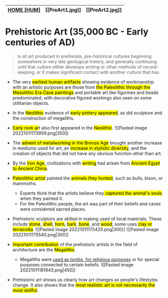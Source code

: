 | **[HOME [HUM]](HUM101.md#^HUMART1)** | **[[PreArt1.jpg]]** | **[[PreArt2.jpg]]** | 
| --------------------------------- | ------------------- | ------------------- |

# Prehistoric Art (35,000 BC - Early centuries of AD)
> is all art produced in preliterate, pre-historical cultures beginning somewhere in very late geological history, and generally continuing until that culture either develops writing or other methods of record-keeping, or it makes significant contact with another culture that has.

- The very <mark class="hltr-blue">earliest human artifacts</mark> showing evidence of workmanship with an artistic purposes are those from <mark class="hltr-blue">the Paleolithic through the Mesolithic Era Cave paintings</mark> and portable art like figurines and beads predominated, with decorative figured workings also seen on some utilitarian objects.
- In the <mark class="hltr-blue">Neolithic</mark> evidence of <mark class="hltr-blue">early pottery appeared</mark>, as did sculpture and the construction of megaliths.
- <mark class="hltr-blue">Early rock ar</mark>t also first appeared in the <mark class="hltr-blue">Neolithic</mark>.
![[Pasted image 20221011173959.png|350]]

- The <mark class="hltr-blue">advent of metalworking in the Bronze Age</mark> brought another increase in mediums used for art, an <mark class="hltr-blue">increase in stylistic diversity</mark>, and the creation of objects that did not have any obvious function other than art.
- By the <mark class="hltr-blue">Iron Age</mark>, civilizations with <mark class="hltr-blue">writing</mark> had arisen from <mark class="hltr-blue">Ancient Egypt to Ancient China</mark>.

- <mark class="hltr-lightgreen">Paleolithic artist</mark> painted the <mark class="hltr-lightgreen">animals they hunted</mark>, such as bulls, bison, or mammoths.
	- Experts think that the artists believe they<mark class="hltr-lightgreen"> captured the animal's souls</mark> when they painted it.
	- For the Paleolithic people, the art was part of their beliefs and caves were considered sacred places.
- Prehistoric sculptors are skilled in making used of local materials. These include <mark class="hltr-lightgreen">stone</mark>, <mark class="hltr-lightgreen">shell</mark>, <mark class="hltr-lightgreen">horn</mark>, <mark class="hltr-lightgreen">bark</mark>, <mark class="hltr-lightgreen">bone</mark>, and <mark class="hltr-lightgreen">wood</mark>; some uses <mark class="hltr-lightgreen">clay or terracotta</mark>.
<span class="leftimg"> ![[Pasted image 20221011175420.png|300]] </span>
<span class="left"> ![[Pasted image 20221011175540.png|300]] </span>


- <mark class="hltr-blue">Important contribution</mark> of the prehistoric artists in the field of architecture are the <mark class="hltr-blue">Megaliths</mark>.
	- Megaliths were <u>used as tombs, for religious purposes</u> or for special purposes connected to certain beliefs.
![[Pasted image 20221011181843.png|450]]


- Prehistoric art shows us clearly how art changes as people's lifestyles change. It also shows that the <mark class="hltr-blue">most realistic art is not necessarily the most skillful</mark>.